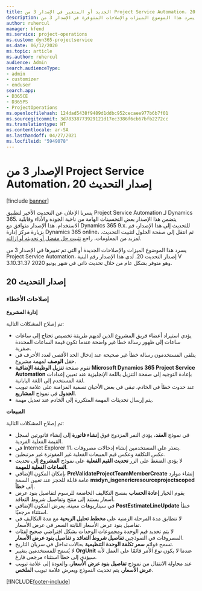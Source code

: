 ```yaml
---
title: الجديد أو المتغير في الإصدار 3 من Project Service Automation، إصدار التحديث 20
description: يسرد هذا الموضوع الميزات والإصلاحات المتوفرة في الإصدار 3 من Project Service Automation، إصدار التحديث 20.
author: ruhercul
manager: kfend
ms.service: project-operations
ms.custom: dyn365-projectservice
ms.date: 06/12/2020
ms.topic: article
ms.author: ruhercul
audience: Admin
search.audienceType:
- admin
- customizer
- enduser
search.app:
- D365CE
- D365PS
- ProjectOperations
ms.openlocfilehash: 124dad5438f9489d1ddbc952cecaee977b6b7f01
ms.sourcegitcommit: 3d78338773929121d17ec3386f6cb67bfb2272cc
ms.translationtype: HT
ms.contentlocale: ar-SA
ms.lasthandoff: 04/27/2021
ms.locfileid: "5949078"
---
```

# <a name="project-service-automation-update-release-20-v3"></a>الإصدار 3 من Project Service Automation، إصدار التحديث 20

[!include [banner](../includes/psa-now-project-operations.md)]

يسرنا الإعلان عن التحديث الأخير لتطبيق Project Service Automation لـ Dynamics 365. يتضمن هذا الإصدار بعض التحسينات الهامة من ناحية الجودة والأداء وقابلية الاستخدام. هذا الإصدار متوافق مع Dynamics 365 9.x. للتحديث إلى هذا الإصدار، قم بزيارة مركز إدارة Dynamics 365 online، ثم انتقل إلى صفحة الحلول لتثبيت التحديث. لمزيد من المعلومات، راجع [تثبيت حل مفضل أو تحديثه أو إزالته](/power-platform/admin/install-remove-preferred-solution).

يسرد هذا الموضوع الميزات والإصلاحات الجديدة أو التي تم تغييرها في الإصدار 3 من Project Service Automation، إصدار التحديث 20. لدى هذا الإصدار رقم البنية V 3.10.31.37 وهو متوفر بشكل عام من خلال تحديث ذاتي في شهر يونيو 2020.

## <a name="update-release-20"></a>إصدار التحديث 20

### <a name="bug-fixes"></a>إصلاحات الأخطاء

**إدارة المشروع**

تم إصلاح المشكلات التالية:

- يؤدي استيراد أعضاء فريق المشروع الذين لديهم طريقة تخصيص تحتاج إلى ساعات ساعات إلى ظهور رسالة خطأ غير واضحة عندما تكون قيمة الساعات المحددة صفرية.
- يتلقى المستخدمون رسالة خطأ غير صحيحة عند إدخال الحد الأقصى لعدد الأحرف في حقل **الوصف** لمهمة مشروع.
- تقوم صفحة **تنزيل الوظيفة الإضافية Microsoft Dynamics 365 Project Service Automation** بإعادة التوجيه إلى صفحة التنزيل باللغة الإنجليزية عند تعيين إعدادات لغة المستخدم إلى اللغة اليابانية.
- عند حدوث خطأ في الخادم، تبقى في بعض الأحيان تسمية المزامنة على علامة تبويب **الجدول** في نموذج **المشاريع**.
- يتم إرسال تحديثات المهمة المتكررة إلى الخادم عند تعديل مهمة.

**المبيعات**

تم إصلاح المشكلات التالية:

- في نموذج **العقد**، يؤدي النقر المزدوج فوق **إنشاء فاتورة** إلى إنشاء فاتورتين لسجل القيمة الفعلية الفردية.
- في Internet Explorer 11، يتعذر على المستخدمين إنشاء إدخالات مصروفات.
- عكس التكلفة وعكس قيم المبيعات الفعلية غير المفوترة غير مرتبطين.
- لا يؤدي الضغط على الزر **تحديث القيم الفعلية** على نموذج **المشروع** إلى تحديث **الساعات الفعلية‬ للمهمة**.
- بإمكان المكون الإضافي **PreValidateProjectTeamMemberCreate** إنشاء موارد عامة قابلة للحجز عند تعيين السمة **msdyn_isgenericresourceprojectscoped** إلى **خطأ**.
- يقوم الخيار **إعادة الحساب** بمسح التكاليف الخاضعة للرسوم لتفاصيل بنود عرض أسعار يستند إلى منتج وتفاصيل شروط التعاقد.
- في سيناريوهات معينة، يعرض المكون الإضافي **PostEstimateLineUpdate** خطأ استثناء مرجعيُا.
- لا تتطابق مدة المرحلة الزمنية على **مخطط تحليل الربحية** مع مدة التكاليف في تفاصيل بنود عرض الأسعار الثابتة السعر في عرض الأسعار.
- لا يتم تحديد قيم الوحدة ومجموعات الوحدات بشكل افتراضي صحيح لفئات المصروفات في النموذجين **تفاصيل شروط التعاقد** و **تفاصيل بنود عرض الأسعار**.
- تسمح قوائم **سعر تكلفة الوحدة التنظيمية** بحالات تداخل في سريان التاريخ.‬
- لا يُسمح للمستخدمين بتغيير **OrgUnit** عندما لا يكون نوع الأمر قائمًا على العمل لأنه سيؤدي إلى خطأ استثناء مرجعي فارغ.
- عند محاولة الانتقال من نموذج **تفاصيل بنود عرض الأسعار**، والعودة إلى علامة تبويب **عرض الأسعار**، يتم تحديث النموذج ويعرض علامة تبويب **الملخص**.


[!INCLUDE[footer-include](../includes/footer-banner.md)]